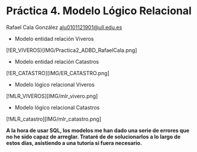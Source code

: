 # Práctica 4. Modelo Lógico Relacional

Rafael Cala González
alu0101121901@ull.edu.es

- Modelo entidad relación Viveros

[!ER_VIVEROS)[IMG/Practica2_ADBD_RafaelCala.png]

- Modelo entidad relación Catastros

[!ER_CATASTRO][IMG/ER_CATASTRO.png]

- Modelo lógico relacional Viveros

[!MLR_VIVEROS][IMG/mlr_vivero.png]

- Modelo lógico relacional Catastros

[!MLR_catastro][IMG/mlr_catastro.png]

**A la hora de usar SQL, los modelos me han dado una serie de errores que no he sido capaz de arreglar. Trataré de de solucionarlos a lo largo de estos días, asistiendo a una tutoría si fuera necesario.**
